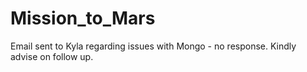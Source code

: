# Mission_to_Mars

Email sent to Kyla regarding issues with Mongo - no response. Kindly advise on follow up.
